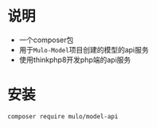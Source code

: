 # 说明

- 一个composer包
- 用于`Mulo-Model`项目创建的模型的api服务
- 使用thinkphp8开发php端的api服务

# 安装

```bash
composer require mulo/model-api
```